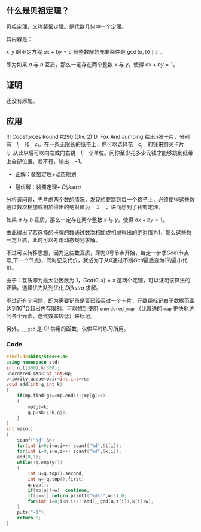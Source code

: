 ## 什么是贝祖定理？

贝祖定理，又称裴蜀定理。是代数几何中一个定理。

其内容是：

$x,y$ 的不定方程 $ax + by = c$ 有整数解的充要条件是 $\gcd(a, b)\mid c$ 。

即为如果 $a$ 与 $b$ 互质，那么一定存在两个整数 $x$ 与 $y$，使得 $ax+by=1$。

## 证明

还没有添加。



## 应用

!!! Codeforces Round #290 (Div. 2) D. Fox And Jumping
     给出$n$张卡片，分别有　$l_i$　和　$c_i$。在一条无限长的纸带上，你可以选择花　$c_i$　的钱来购买卡片　$i$，从此以后可以向左或向右跳　$l_i$　个单位。问你至少花多少元钱才能够跳到纸带上全部位置。若不行，输出　$-1$。
   


- 正解：裴蜀定理+动态规划

- 最优解：裴蜀定理+ $Dijkstra$

分析该问题，先考虑两个数的情况，发现想要跳到每一个格子上，必须使得这些数通过数次相加或相加得出的绝对值为　１　，进而想到了裴蜀定理。

如果 $a$ 与 $b$ 互质，那么一定存在两个整数 $x$ 与 $y$，使得 $ax+by=1$。

由此得出了若选择的卡牌的数通过数次相加或相减得出的绝对值为$1$，那么这些数一定互质，此时可以考虑动态规划求解。

不过可以转移思想，因为这些数互质，即为$0$号节点开始，每走一步求$Gcd$(节点号,下一个节点)，同时记录代价，就成为了从$0$通过不断$Gcd$最后变为$1$的最小代价。

由于：互质即为最大公因数为 $1$，$Gcd(0,x)=x$ 这两个定理，可以证明该算法的正确。选择优先队列优化 $Dijkstra$ 求解。

不过还有个问题，即为需要记录是否已经买过一个卡片，开数组标记由于数据范围达到$10^9$会超出内存限制，可以想到使用 ``unordered_map`` （比普通的 ``map`` 更快地访问各个元素，迭代效率较低）来标记。

另外，``__gcd`` 是 $OI$ 禁用的函数，仅供平时练习所用。

### Code
```cpp
#include<bits/stdc++.h>
using namespace std;
int n,t[300],k[300];
unordered_map<int,int>mp;
priority_queue<pair<int,int>>q;
void add(int g,int k)
{
    if(mp.find(g)==mp.end()||mp[g]>k)
    {
        mp[g]=k;
        q.push({-k,g});
    }
}
int main()
{
    scanf("%d",&n);
    for(int i=0;i<n;i++) scanf("%d",&t[i]);
    for(int i=0;i<n;i++) scanf("%d",&k[i]);
    add(0,1);
    while(!q.empty())
    {
        int u=q.top().second;
        int w=-q.top().first;
        q.pop();
        if(mp[u]!=w)  continue;
        if(u==1) return printf("%d\n",w-1),0;
        for(int i=0;i<n;i++) add(__gcd(u,t[i]),k[i]+w);
    }
    puts("-1");
    return 0;
}
```
